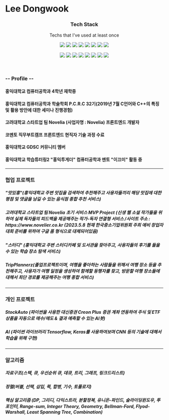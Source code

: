 
<h1>Lee Dongwook</h1>

<h3 align="center">Tech Stack</h3> 
<p align="center"> Techs that I've used at least once </p>
<p align="center">
<img src = "https://img.shields.io/badge/Python-3766AB?style=flat-square&logo=Python&logoColor=white"/>
<img src = "https://img.shields.io/badge/C++-00FF00?style=flat-square&logo=C%2B%2B&logoColor=black"/>
<img src = "https://img.shields.io/badge/Java-FF0000?style=flat-square&logo=Java&logoColor=white"/>
<img src = "https://img.shields.io/badge/C-FFFF00?style=flat-square&logo=C&logoColor=black"/>
<img src = "https://img.shields.io/badge/Javascript-00FFFF?style=flat-square&logo=Javascript&logoColor=black"/>
<img src = "https://img.shields.io/badge/HTML-FF00FF?style=flat-square&logo=HTML5&logoColor=black"/>
<img src = "https://img.shields.io/badge/Kotlin-FF0000?style=flat-square&logo=Kotlin&logoColor=white"/>
<img src = "https://img.shields.io/badge/NestJS-808080?style=flat-square&logo=NestJS&logoColor=white"/>
</p>
<p align="center">
<img src = "https://img.shields.io/badge/CSS-808080?style=flat-square&logo=CSS3&logoColor=white"/>
<img src = "https://img.shields.io/badge/Node.JS-009900?style=flat-square&logo=Node.JS&logoColor=white"/>
<img src = "https://img.shields.io/badge/SpringBoot-66FF66?style=flat-square&logo=SpringBoot&logoColor=white"/>
<img src = "https://img.shields.io/badge/React-0066CC?style=flat-square&logo=React&logoColor=white"/>
<img src = "https://img.shields.io/badge/Postgresql-FF9999?style=flat-square&logo=Postgresql&logoColor=black"/>
<img src = "https://img.shields.io/badge/Mysql-FFCC99?style=flat-square&logo=Mysql&logoColor=black"/>
<img src = "https://img.shields.io/badge/AndroidStudio-66FF66?style=flat-square&logo=AndroidStudio&logoColor=white"/>
<img src = "https://img.shields.io/badge/Django-000000?style=flat-square&logo=Django&logoColor=white"/>
</p>

<br />
<h3> -- Profile -- </h3>
<p>
<h4>홍익대학교 컴퓨터공학과 4학년 재학중</h4>
<h4>홍익대학교 컴퓨터공학과 학술학회 P.C.R.C 32기(2019년 7월 C언어와 C++의 특징 및 활용 방안에 대한 세미나 진행경험)</h4> 
<h4>고려대학교 스타트업 팀 Novelia (사업자명 : Novelia) 프론트엔드 개발자</h4>
<h4>코멘토 직무부트캠프 프론트엔드 현직자 기술 과정 수료</h4>
<h4>홍익대학교 GDSC 커뮤니티 멤버</h4>
<h4>홍익대학교 학습튜터링2 "홍익투게더" 컴퓨터공학과 멘토 "이끄미" 활동 중</h4>
<hr />
</p>
<h3>협업 프로젝트</h3>
<p>
<h5>"맛있홍"(홍익대학교 주변 맛집을 검색하여 추천해주고 사용자들끼리 해당 맛집에 대한 평점 및 댓글을 남길 수 있는 음식점 종합 추천 서비스)</h5>
<h5>고려대학교 스타트업 팀 Novelia 초기 서비스 MVP Project (신생 웹 소설 작가들을 위하여 실제 독자들의 피드백을 제공해주는 작가-독자 연결형 서비스 /사이트 주소 : https://www.novelier.co.kr (2023.5.8 현재 한국중소기업위원회 주최 예비 창업자 대회 준비를 위하여 구글 폼 형식으로 대체되어있음)</h5>
<h5>"스터디" (홍익대학교 주변 스터디카페 및 도서관을 찾아주고, 사용자들의 후기를 들을 수 있는 학습 장소 탐색 서비스) </h5>
<h5>TripPlannerz(졸업프로젝트이며, 여행을 좋아하는 사람들을 위해서 여행 장소 등을 추천해주고, 사용자가 여행 일정을 생성하여 함께할 동행자를 찾고, 방문할 여행 장소들에 대해서 최단 경로를 제공해주는 여행 종합 서비스)</h5>
</p>
<hr />

<h3>개인 프로젝트</h3>
<p>
 <h5> StockAuto (파이썬을 사용한 대신증권 Creon Plus 증권 계좌 연동하여 주식 및 ETF 상품을 자동으로 매수/매도 & 결과 예측할 수 있는 AI봇) </h5>
 <h5> AI (파이썬 라이브러리 Tensorflow, Keras를 사용하여보며 CNN 등의 기술에 대해서 학습을 위해 구현)</h5>
</p>
<hr />
 
 <h3>알고리즘</h3>
 <p>
 <h5> 자료구조(스택, 큐, 우선순위 큐, 데큐, 트리, 그래프, 링크드리스트) </h5>
 <h5> 정렬(버블, 선택, 삽입, 퀵, 합병, 기수, 토폴로지)</h5>
 <h5> 핵심 알고리즘 (DP, 그리디, 다익스트라, 분할정복, 유니온-파인드, 슬라이딩윈도우, 투포인터, Range-sum, Integer Theory, Geometry, Bellman-Ford, Flyod-Warshall, Least Spanning Tree, Combination) </h5>
<!--
**Lee-Dongwook/Lee-Dongwook** is a ✨ _special_ ✨ repository because its `README.md` (this file) appears on your GitHub profile.

Here are some ideas to get you started:

- 🔭 I’m currently working on ...
- 🌱 I’m currently learning ...
- 👯 I’m looking to collaborate on ...
- 🤔 I’m looking for help with ...
- 💬 Ask me about ...
- 📫 How to reach me: ...
- 😄 Pronouns: ...
- ⚡ Fun fact: ...
-->
